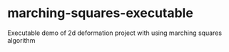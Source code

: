 # marching-squares-executable
Executable demo of 2d deformation project with using marching squares algorithm
